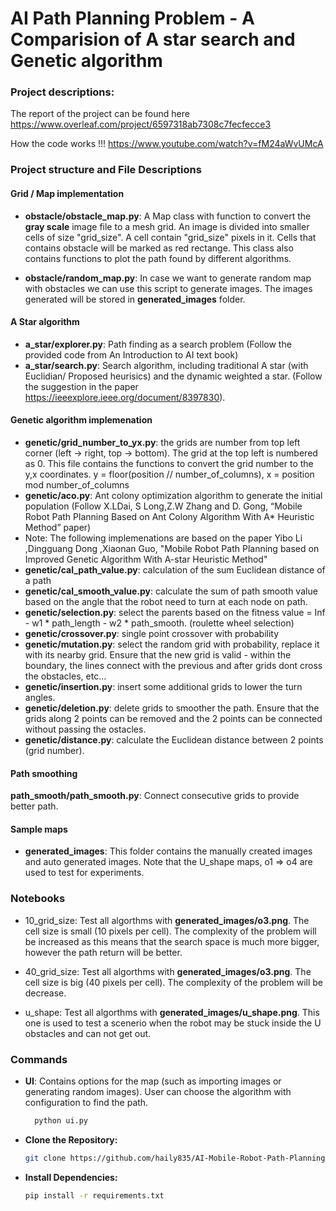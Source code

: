 # AI Path Planning Problem - A Comparision of A star search and Genetic algorithm

### Project descriptions:
The report of the project can be found here
https://www.overleaf.com/project/6597318ab7308c7fecfecce3

How the code works !!! https://www.youtube.com/watch?v=fM24aWvUMcA


### Project structure and File Descriptions

#### Grid / Map implementation
- **obstacle/obstacle_map.py**: A Map class with function to convert the **gray scale** image file to a mesh grid. An image is divided into smaller cells of size "grid_size". A cell contain "grid_size" pixels in it. Cells that contains obstacle will be marked as red rectange. This class also contains functions to plot the path found by different algorithms.

- **obstacle/random_map.py**: In case we want to generate random map with obstacles we can use this script to generate images. The images generated will be stored in **generated_images** folder.


#### A Star algorithm
- **a_star/explorer.py**: Path finding as a search problem (Follow the provided code from An Introduction to AI text book)
- **a_star/search.py**: Search algorithm, including traditional A star (with Euclidian/ Proposed heurisics) and the dynamic weighted a star. (Follow the suggestion in the paper https://ieeexplore.ieee.org/document/8397830). 


#### Genetic algorithm implemenation
- **genetic/grid_number_to_yx.py**: the grids are number from top left corner (left -> right, top -> bottom). The grid at the top left is numbered as 0. This file contains the functions to convert the grid number to the y,x coordinates. y = floor(position // number_of_columns), x = position mod number_of_columns
- **genetic/aco.py**: Ant colony optimization algorithm to generate the initial population (Follow X.LDai, S Long,Z.W Zhang and D.  Gong, “Mobile Robot Path Planning Based on Ant Colony Algorithm With A* Heuristic Method” paper)
- Note: The following implemenations are based on the paper Yibo Li ,Dingguang Dong ,Xiaonan Guo, "Mobile Robot Path Planning based on Improved Genetic Algorithm With A-star Heuristic Method" 
- **genetic/cal_path_value.py**: calculation of the sum  Euclidean distance of a path
- **genetic/cal_smooth_value.py**: calculate the sum of path smooth value based on the angle that the robot need to turn at each node on path.
- **genetic/selection.py**: select the parents based on the fitness value = Inf - w1 * path_length - w2 * path_smooth. (roulette wheel selection)
- **genetic/crossover.py**: single point crossover with probability
- **genetic/mutation.py**: select the random grid with probability, replace it with its nearby grid. Ensure that the new grid is valid - within the boundary, the lines connect with the previous and after grids dont cross the obstacles, etc... 
- **genetic/insertion.py**: insert some additional grids to lower the turn angles.
- **genetic/deletion.py**: delete grids to smoother the path. Ensure that the grids along 2 points can be removed and the 2 points can be connected without passing the ostacles.
- **genetic/distance.py**: calculate the Euclidean distance between 2 points (grid number).


#### Path smoothing
**path_smooth/path_smooth.py**: Connect consecutive grids to provide better path.


#### Sample maps
-  **generated_images**: This folder contains the manually created images and auto generated images. Note that the U_shape maps, o1 => o4 are used to test for experiments.


### Notebooks
- 10_grid_size: Test all algorthms with **generated_images/o3.png**. The cell size is small (10 pixels per cell). The complexity of the problem will be increased as this means that the search space is much more bigger, however the path return will be better.

- 40_grid_size: Test all algorthms with **generated_images/o3.png**. The cell size is big (40 pixels per cell). The complexity of the problem will be decrease.

- u_shape: Test all algorthms with **generated_images/u_shape.png**. This one is used to test a scenerio when the robot may be stuck inside the U obstacles and can not get out.


### Commands
- **UI**: Contains options for the map (such as importing images or generating random images). User can choose the algorithm with configuration to find the path.

  ```bash
    python ui.py
  ```

- **Clone the Repository:**
  ```bash
  git clone https://github.com/haily835/AI-Mobile-Robot-Path-Planning
  ```

- **Install Dependencies:**
  ```bash
  pip install -r requirements.txt
  ```
